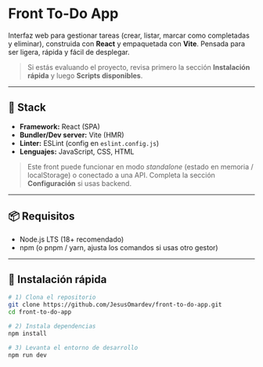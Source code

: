 # Front To-Do App

Interfaz web para gestionar tareas (crear, listar, marcar como completadas y eliminar), construida con **React** y empaquetada con **Vite**. Pensada para ser ligera, rápida y fácil de desplegar.

> Si estás evaluando el proyecto, revisa primero la sección **Instalación rápida** y luego **Scripts disponibles**.

---

## 🚀 Stack

- **Framework:** React (SPA)
- **Bundler/Dev server:** Vite (HMR)
- **Linter:** ESLint (config en `eslint.config.js`)
- **Lenguajes:** JavaScript, CSS, HTML

> Este front puede funcionar en modo *standalone* (estado en memoria / localStorage) o conectado a una API. Completa la sección **Configuración** si usas backend.

---

## 📦 Requisitos

- Node.js LTS (18+ recomendado)
- npm (o pnpm / yarn, ajusta los comandos si usas otro gestor)

---

## 🧪 Instalación rápida

```bash
# 1) Clona el repositorio
git clone https://github.com/JesusOmardev/front-to-do-app.git
cd front-to-do-app

# 2) Instala dependencias
npm install

# 3) Levanta el entorno de desarrollo
npm run dev
